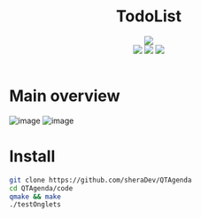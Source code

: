 
<div align="center">
  <h1>TodoList</h1>
  <div>
  <img src="https://readme-typing-svg.demolab.com?font=Iosevka+Nerd+Font&weight=900&pause=1000&color=6791C9&background=0C0E0F00&center=true&vCenter=true&width=700&lines=Agenda written in C++ with a QT GUI">
  <br>
    
  <img src="https://img.shields.io/badge/VSCode-0078D4?style=for-the-badge&logo=visual%20studio%20code&logoColor=white">
  <img src="https://img.shields.io/badge/C%2B%2B-00599C?style=for-the-badge&logo=c%2B%2B&logoColor=white">
  <img src="https://img.shields.io/badge/Qt-41CD52?style=for-the-badge&logo=qt&logoColor=white">

</div>
</div>

<br>

# Main overview

![image](https://github.com/sheraDev/QTAgenda/assets/147320827/74eea81f-4e89-4817-9a64-a39fb744a7af)
![image](https://github.com/sheraDev/QTAgenda/assets/147320827/721ca87e-fea7-4f42-b083-fd27905d1e5c)




# Install
```bash
git clone https://github.com/sheraDev/QTAgenda
cd QTAgenda/code
qmake && make
./testOnglets
```
